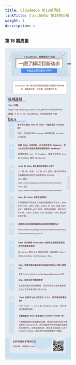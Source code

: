 ```yaml
---
title: CloudWeGo 第18期周报
linkTitle: CloudWeGo 第18期周报
weight: 1
description: >
---
```


**第 18 期周报**

![image](https://raw.githubusercontent.com/cloudwego/community/main/weekly_report/CloudWeGo_18th_weekly_report.png)

